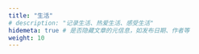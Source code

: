```yaml
---
title: "生活"
# description: "记录生活、热爱生活、感受生活"
hidemeta: true # 是否隐藏文章的元信息，如发布日期、作者等
weight: 10
---
```

